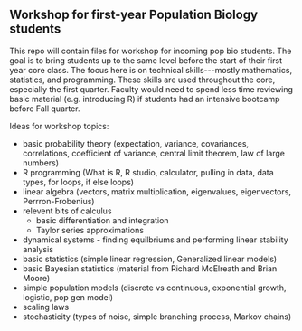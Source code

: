 Workshop for first-year Population Biology students
-----------------------

This repo will contain files for workshop for incoming pop bio students. The goal is to bring students up to the same level before the start of their first year core class. The focus here is on technical skills---mostly mathematics, statistics, and programming. These skills are used throughout the core, especially the first quarter. Faculty would need to spend less time reviewing basic material (e.g. introducing R) if students had an intensive bootcamp before Fall quarter. 

Ideas for workshop topics:
* basic probability theory (expectation, variance, covariances, correlations, coefficient of variance, central limit theorem, law of large numbers)
* R programming (What is R, R studio, calculator, pulling in data, data types, for loops, if else loops)
* linear algebra (vectors, matrix multiplication, eigenvalues, eigenvectors, Perrron-Frobenius)
* relevent bits of calculus
  * basic differentiation and integration
  * Taylor series approximations
* dynamical systems - finding equilbriums and performing linear stability analysis
* basic statistics (simple linear regression, Generalized linear models)
* basic Bayesian statistics (material from Richard McElreath and Brian Moore)
* simple population models (discrete vs continuous, exponential growth, logistic, pop gen model)
* scaling laws
* stochasticity (types of noise, simple branching process, Markov chains)
